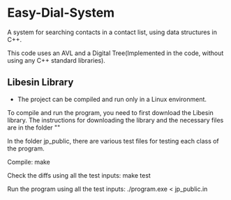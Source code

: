 # Easy-Dial-System
A system for searching contacts in a contact list, using data structures in C++.

This code uses an AVL and a Digital Tree(Implemented in the code, without using any C++ standard libraries).

## Libesin Library

* The project can be compiled and run only in a Linux environment.

To compile and run the program, you need to first download the Libesin library. The instructions for downloading the library and the necessary files are in the folder ""

In the folder jp_public, there are various test files for testing each class of the program.

Compile: make

Check the diffs using all the test inputs: make test

Run the program using all the test inputs: ./program.exe < jp_public.in
